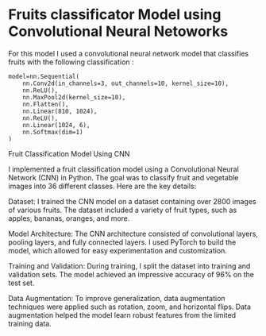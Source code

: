 # Fruits classificator Model using Convolutional Neural Netoworks

For this model I used a convolutional neural network model that classifies fruits with the following classification :
```
model=nn.Sequential(
    nn.Conv2d(in_channels=3, out_channels=10, kernel_size=10),
    nn.ReLU(),
    nn.MaxPool2d(kernel_size=10),
    nn.Flatten(),
    nn.Linear(810, 1024),
    nn.ReLU(),
    nn.Linear(1024, 6),
    nn.Softmax(dim=1)
)
```
Fruit Classification Model Using CNN

I implemented a fruit classification model using a Convolutional Neural Network (CNN) in Python. The goal was to classify fruit and vegetable images into 36 different classes. Here are the key details:

Dataset:
    I trained the CNN model on a dataset containing over 2800 images of various fruits.
    The dataset included a variety of fruit types, such as apples, bananas, oranges, and more.

Model Architecture:
    The CNN architecture consisted of convolutional layers, pooling layers, and fully connected layers.
    I used PyTorch to build the model, which allowed for easy experimentation and customization.

Training and Validation:
    During training, I split the dataset into training and validation sets.
    The model achieved an impressive accuracy of 96% on the test set.

Data Augmentation:
    To improve generalization, data augmentation techniques were applied such as rotation, zoom, and horizontal flips.
    Data augmentation helped the model learn robust features from the limited training data.
